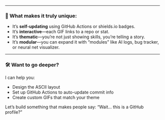 
---

### 🧠 What makes it **truly unique**:
- It’s **self-updating** using GitHub Actions or shields.io badges.
- It’s **interactive**—each GIF links to a repo or stat.
- It’s **thematic**—you’re not just showing skills, you’re telling a story.
- It’s **modular**—you can expand it with “modules” like AI logs, bug tracker, or neural net visualizer.

---

### 🛠️ Want to go deeper?
I can help you:
- Design the ASCII layout
- Set up GitHub Actions to auto-update commit info
- Create custom GIFs that match your theme

Let’s build something that makes people say: “Wait… this is a GitHub profile?”
